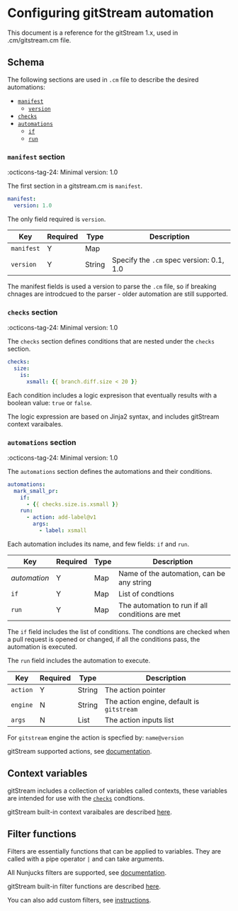 # Configuring gitStream automation

This document is a reference for the gitStream 1.x, used in .cm/gitstream.cm file.

## Schema

The following sections are used in `.cm` file to describe the desired automations:

- [`manifest`](#manifest-section)
    - [`version`](#manifest-section)
- [`checks`](#checks-section)
- [`automations`](#automations-section)
    - [`if`](#automations-section)
    - [`run`](#automations-section)

### `manifest` section

:octicons-tag-24: Minimal version: 1.0

The first section in a gitstream.cm is `manifest`.

```yaml
manifest: 
  version: 1.0
```

The only field required is `version`.

| Key         | Required | Type    | Description                              |
| ----------- | ---------|---------|----------------------------------------- |
| `manifest`  | Y        | Map     |                                          |
| `version`   | Y        | String  | Specify the `.cm` spec version: 0.1, 1.0 |

The manifest fields is used a version to parse the `.cm` file, so if breaking chnages are 
introdcued to the parser - older automation are still supported.

### `checks` section

:octicons-tag-24: Minimal version: 1.0

The `checks` section defines conditions that are nested under the `checks` section.  

```yaml
checks:
  size:
    is:
      xsmall: {{ branch.diff.size < 20 }}
```

Each condition includes a logic expresison that eventually results with a boolean value: `true` or `false`. 

The logic expression are based on Jinja2 syntax, and includes gitStream context varaibales.


### `automations` section

:octicons-tag-24: Minimal version: 1.0

The `automations` section defines the automations and their conditions. 

```yaml
automations:
  mark_small_pr:
    if:
      - {{ checks.size.is.xsmall }}
    run:
      - action: add-label@v1
        args:
          - label: xsmall
```

Each automation includes its name, and few fields: `if` and `run`.

| Key          | Required | Type    | Description                                     |
|--------------|----------|---------|------------------------------------------------ |
| _automation_ | Y        | Map     | Name of the automation, can be any string       |
| `if`         | Y        | Map     | List of condtions                               |
| `run`        | Y        | Map     | The automation to run if all conditions are met |

The `if` field includes the list of conditions. The condtions are checked when a pull request is opened or changed, if all the conditions pass, the automation is executed.

The `run` field includes the automation to execute. 

| Key         | Required | Type    | Description                                     |
| ----------- | ---------|---------|------------------------------------------------ |
| `action`    | Y        | String  | The action pointer                              |
| `engine`    | N        | String  | The action engine, default is `gitstream`       |
| `args`      | N        | List    | The action inputs list                          |

For `gitstream` engine the action is specfied by: `name@version`

gitStream supported actions, see [documentation](25_gitstream-actions.md).

## Context variables

gitStream includes a collection of variables called contexts, these variables are intended 
for use with the [`checks`](#checks-section) condtions.

gitStream built-in context varaibales are described [here](21_gitstream-context.md).

## Filter functions

Filters are essentially functions that can be applied to variables. They are called with a pipe 
operator `|` and can take arguments. 

All Nunjucks filters are supported, see [documentation](https://mozilla.github.io/nunjucks/templating.html#builtin-filters).

gitStream built-in filter functions are described [here](23_gitstream-filters.md).

You can also add custom filters, see [instructions](24_custom-filters.md).
